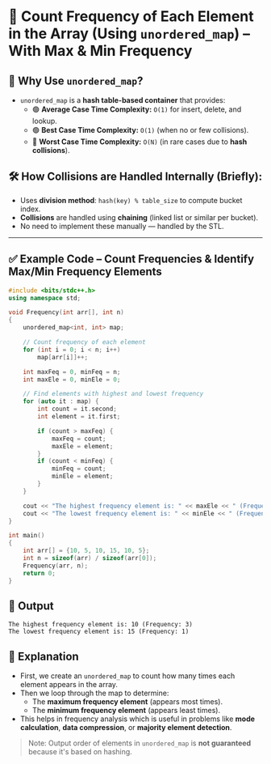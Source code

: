 # 🔢 Count Frequency of Each Element in the Array (Using `unordered_map`) – With Max & Min Frequency

## 🚀 Why Use `unordered_map`?

- `unordered_map` is a **hash table-based container** that provides:
  - 🟢 **Average Case Time Complexity:** `O(1)` for insert, delete, and lookup.
  - 🟢 **Best Case Time Complexity:** `O(1)` (when no or few collisions).
  - 🔴 **Worst Case Time Complexity:** `O(N)` (in rare cases due to **hash collisions**).

## 🛠️ How Collisions are Handled Internally (Briefly):

- Uses **division method**: `hash(key) % table_size` to compute bucket index.
- **Collisions** are handled using **chaining** (linked list or similar per bucket).
- No need to implement these manually — handled by the STL.

---

## ✅ Example Code – Count Frequencies & Identify Max/Min Frequency Elements

```cpp
#include <bits/stdc++.h>
using namespace std;

void Frequency(int arr[], int n)
{
    unordered_map<int, int> map;

    // Count frequency of each element
    for (int i = 0; i < n; i++)
        map[arr[i]]++;

    int maxFeq = 0, minFeq = n;
    int maxEle = 0, minEle = 0;

    // Find elements with highest and lowest frequency
    for (auto it : map) {
        int count = it.second;
        int element = it.first;

        if (count > maxFeq) {
            maxFeq = count;
            maxEle = element;
        }
        if (count < minFeq) {
            minFeq = count;
            minEle = element;
        }
    }

    cout << "The highest frequency element is: " << maxEle << " (Frequency: " << maxFeq << ")\n";
    cout << "The lowest frequency element is: " << minEle << " (Frequency: " << minFeq << ")\n";
}

int main()
{
    int arr[] = {10, 5, 10, 15, 10, 5};
    int n = sizeof(arr) / sizeof(arr[0]);
    Frequency(arr, n);
    return 0;
}
```

## 🧾 Output

```
The highest frequency element is: 10 (Frequency: 3)
The lowest frequency element is: 15 (Frequency: 1)
```

## 📘 Explanation

- First, we create an `unordered_map` to count how many times each element appears in the array.
- Then we loop through the map to determine:
  - The **maximum frequency element** (appears most times).
  - The **minimum frequency element** (appears least times).
- This helps in frequency analysis which is useful in problems like **mode calculation**, **data compression**, or **majority element detection**.

> Note: Output order of elements in `unordered_map` is **not guaranteed** because it's based on hashing.